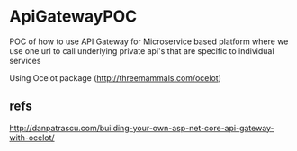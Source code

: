 # ApiGatewayPOC
POC of how to use API Gateway for Microservice based platform where we use one url to call underlying private api's that are specific to individual services

Using Ocelot package (http://threemammals.com/ocelot) 

## refs
http://danpatrascu.com/building-your-own-asp-net-core-api-gateway-with-ocelot/ 

